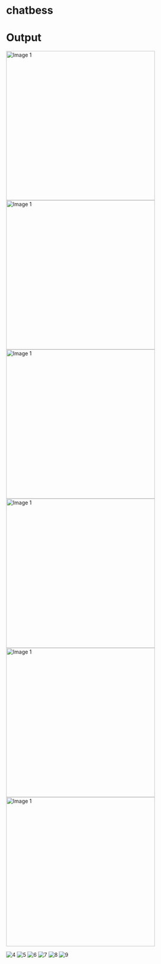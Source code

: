 # chatbess

# Output

<div>
  <img src="https://github.com/Rohankhan5990/chatbess/assets/134016581/e481a6e6-e061-4817-af03-8390079169b6" alt="Image 1" width="400" />
  <img src="https://github.com/Rohankhan5990/chatbess/assets/134016581/401a618f-b9bb-4113-b13f-18f5caa63ba5" alt="Image 1" width="400" />
  <img src="https://github.com/Rohankhan5990/chatbess/assets/134016581/0191f933-1b2b-4ae8-b453-2c8562226f4e" alt="Image 1" width="400" />
  <img src="https://github.com/Rohankhan5990/chatbess/assets/134016581/401a618f-b9bb-4113-b13f-18f5caa63ba5" alt="Image 1" width="400" />
  <img src="https://github.com/Rohankhan5990/chatbess/assets/134016581/349ded97-57ba-4076-aef2-fda7dee9368d" alt="Image 1" width="400" />
  <img src="https://github.com/Rohankhan5990/chatbess/assets/134016581/e4bae122-ea71-484e-9254-35a78a29e118" alt="Image 1" width="400" />
</div>


![4](https://github.com/Rohankhan5990/chatbess/assets/134016581/0191f933-1b2b-4ae8-b453-2c8562226f4e)
![5](https://github.com/Rohankhan5990/chatbess/assets/134016581/349ded97-57ba-4076-aef2-fda7dee9368d)
![6](https://github.com/Rohankhan5990/chatbess/assets/134016581/e4bae122-ea71-484e-9254-35a78a29e118)
![7](https://github.com/Rohankhan5990/chatbess/assets/134016581/56e2dd5a-008f-42d1-b175-a7265c1222cf)
![8](https://github.com/Rohankhan5990/chatbess/assets/134016581/cb492fc6-b0bd-41a0-b883-1664e58b74bb)
![9](https://github.com/Rohankhan5990/chatbess/assets/134016581/08cd0acc-d19f-406d-9dcb-10d47fd39ec4)
